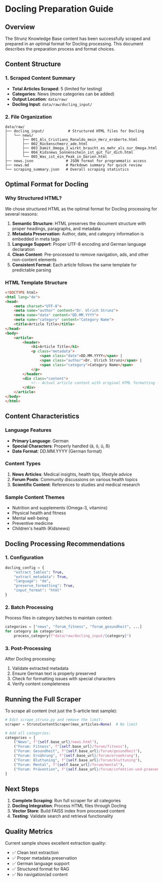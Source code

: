 # Docling Preparation Guide

## Overview

The Strunz Knowledge Base content has been successfully scraped and prepared in an optimal format for Docling processing. This document describes the preparation process and format choices.

## Content Structure

### 1. Scraped Content Summary

- **Total Articles Scraped**: 5 (limited for testing)
- **Categories**: News (more categories can be added)
- **Output Location**: `data/raw/`
- **Docling Input**: `data/raw/docling_input/`

### 2. File Organization

```
data/raw/
├── docling_input/           # Structured HTML files for Docling
│   └── news/
│       ├── 001_Als_Cristiano_Ronaldo_mein_Herz_eroberte.html
│       ├── 002_Rückenschmerz_ade.html
│       ├── 003_Damit_Omega_3_wirkt_braucht_es_mehr_als_nur_Omega.html
│       ├── 004_Kidsnews_Sonnenschein_ist_gut_für_dich.html
│       └── 005_Was_ist_ein_Peak_in_Darien.html
├── news.json               # JSON format for programmatic access
├── news.md                 # Markdown summary for quick review
└── scraping_summary.json   # Overall scraping statistics
```

## Optimal Format for Docling

### Why Structured HTML?

We chose structured HTML as the optimal format for Docling processing for several reasons:

1. **Semantic Structure**: HTML preserves the document structure with proper headings, paragraphs, and metadata
2. **Metadata Preservation**: Author, date, and category information is embedded in meta tags
3. **Language Support**: Proper UTF-8 encoding and German language declaration
4. **Clean Content**: Pre-processed to remove navigation, ads, and other non-content elements
5. **Consistent Format**: Each article follows the same template for predictable parsing

### HTML Template Structure

```html
<!DOCTYPE html>
<html lang="de">
<head>
    <meta charset="UTF-8">
    <meta name="author" content="Dr. Ulrich Strunz">
    <meta name="date" content="DD.MM.YYYY">
    <meta name="category" content="Category Name">
    <title>Article Title</title>
</head>
<body>
    <article>
        <header>
            <h1>Article Title</h1>
            <p class="metadata">
                <span class="date">DD.MM.YYYY</span> | 
                <span class="author">Dr. Ulrich Strunz</span> | 
                <span class="category">Category Name</span>
            </p>
        </header>
        <div class="content">
            <!-- Actual article content with original HTML formatting -->
        </div>
    </article>
</body>
</html>
```

## Content Characteristics

### Language Features
- **Primary Language**: German
- **Special Characters**: Properly handled (ä, ö, ü, ß)
- **Date Format**: DD.MM.YYYY (German format)

### Content Types
1. **News Articles**: Medical insights, health tips, lifestyle advice
2. **Forum Posts**: Community discussions on various health topics
3. **Scientific Content**: References to studies and medical research

### Sample Content Themes
- Nutrition and supplements (Omega-3, vitamins)
- Physical health and fitness
- Mental well-being
- Preventive medicine
- Children's health (Kidsnews)

## Docling Processing Recommendations

### 1. Configuration
```python
docling_config = {
    "extract_tables": True,
    "extract_metadata": True,
    "language": "de",
    "preserve_formatting": True,
    "input_format": "html"
}
```

### 2. Batch Processing
Process files in category batches to maintain context:
```python
categories = ["news", "forum_fitness", "forum_gesundheit", ...]
for category in categories:
    process_category(f"data/raw/docling_input/{category}")
```

### 3. Post-Processing
After Docling processing:
1. Validate extracted metadata
2. Ensure German text is properly preserved
3. Check for formatting issues with special characters
4. Verify content completeness

## Running the Full Scraper

To scrape all content (not just the 5-article test sample):

```python
# Edit scrape_strunz.py and remove the limit:
scraper = StrunzContentScraper(max_articles=None)  # No limit

# Add all categories:
categories = [
    ("News", f"{self.base_url}/news.html"),
    ("Forum: Fitness", f"{self.base_url}/forum/fitness"),
    ("Forum: Gesundheit", f"{self.base_url}/forum/gesundheit"),
    ("Forum: Ernährung", f"{self.base_url}/forum/ernaehrung"),
    ("Forum: Bluttuning", f"{self.base_url}/forum/bluttuning"),
    ("Forum: Mental", f"{self.base_url}/forum/mental"),
    ("Forum: Prävention", f"{self.base_url}/forum/infektion-und-praevention")
]
```

## Next Steps

1. **Complete Scraping**: Run full scraper for all categories
2. **Docling Integration**: Process HTML files through Docling
3. **Vector Store**: Build FAISS index from processed content
4. **Testing**: Validate search and retrieval functionality

## Quality Metrics

Current sample shows excellent extraction quality:
- ✅ Clean text extraction
- ✅ Proper metadata preservation
- ✅ German language support
- ✅ Structured format for RAG
- ✅ No navigation/ad content